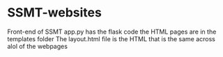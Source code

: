 # SSMT-websites
Front-end of SSMT
app.py has the flask code
the HTML pages are in the templates folder
The layout.html file is the HTML that is the same across alol of the webpages
